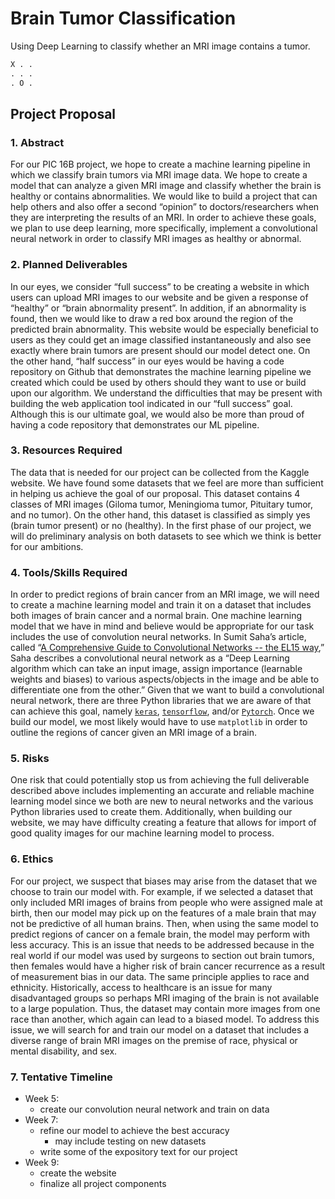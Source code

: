 # Brain Tumor Classification
Using Deep Learning to classify whether an MRI image contains a tumor.

```python
X . . 
. . . 
. O . 
```

## Project Proposal
### 1. Abstract
For our PIC 16B project, we hope to create a machine learning pipeline in which we classify brain tumors via MRI image data. We hope to create a model that can analyze a given MRI image and classify whether the brain is healthy or contains abnormalities. We would like to build a project that can help others and also offer a second “opinion” to doctors/researchers when they are interpreting the results of an MRI. In order to achieve these goals, we plan to use deep learning, more specifically, implement a convolutional neural network in order to classify MRI images as healthy or abnormal. 


### 2. Planned Deliverables
In our eyes, we consider “full success” to be creating a website in which users can upload MRI images to our website and be given a response of “healthy” or “brain abnormality present”. In addition, if an abnormality is found, then we would like to draw a red box around the region of the predicted brain abnormality. This website would be especially beneficial to users as they could get an image classified instantaneously and also see exactly where brain tumors are present should our model detect one. 
On the other hand, “half success” in our eyes would be having a code repository on Github that demonstrates the machine learning pipeline we created which could be used by others should they want to use or build upon our algorithm. 
We understand the difficulties that may be present with building the web application tool indicated in our “full success” goal. Although this is our ultimate goal, we would also be more than proud of having a code repository that demonstrates our ML pipeline. 



### 3. Resources Required
The data that is needed for our project can be collected from the Kaggle website. We have found some datasets that we feel are more than sufficient in helping us achieve the goal of our proposal. This dataset contains 4 classes of MRI images (Giloma tumor, Meningioma tumor, Pituitary tumor, and no tumor). On the other hand, this dataset is classified as simply yes (brain tumor present) or no (healthy). In the first phase of our project, we will do preliminary analysis on both datasets to see which we think is better for our ambitions. 


### 4. Tools/Skills Required
In order to predict regions of brain cancer from an MRI image, we will need to create a machine learning model and train it on a dataset that includes both images of brain cancer and a normal brain. One machine learning model that we have in mind and believe would be appropriate for our task includes the use of convolution neural networks. In Sumit Saha’s article, called “[A Comprehensive Guide to  Convolutional Networks -- the EL15 way](https://towardsdatascience.com/a-comprehensive-guide-to-convolutional-neural-networks-the-eli5-way-3bd2b1164a53),” Saha describes a convolutional neural network as a “Deep Learning algorithm which can take an input image, assign importance (learnable weights and biases) to various aspects/objects in the image and be able to differentiate one from the other.” Given that we want to build a convolutional neural network, there are three Python libraries that we are aware of that can achieve this goal, namely [`keras`](https://www.datacamp.com/community/tutorials/convolutional-neural-networks-python), [`tensorflow`](https://www.tensorflow.org/tutorials/images/classification), and/or [`Pytorch`](https://pytorch.org/tutorials/beginner/blitz/cifar10_tutorial.html). Once we build our model, we most likely would have to use `matplotlib` in order to outline the regions of cancer given an MRI image of a brain. 

### 5. Risks
One risk that could potentially stop us from achieving the full deliverable described above includes implementing an accurate and reliable machine learning model since we both are new to neural networks and the various Python libraries used to create them. Additionally, when building our website, we may have difficulty creating a feature that allows for import of good quality images for our machine learning model to process. 

### 6. Ethics
For our project, we suspect that biases may arise from the dataset that we choose to train our model with. For example, if we selected a dataset that only included MRI images of brains from people who were assigned male at birth, then our model may pick up on the features of a male brain that may not be predictive of all human brains. Then, when using the same model to predict regions of cancer on a female brain, the model may perform with less accuracy. This is an issue that needs to be addressed because in the real world if our model was used by surgeons to section out brain tumors, then females would have a higher risk of brain cancer recurrence as a result of measurement bias in our data. The same principle applies to race and ethnicity. Historically, access to healthcare is an issue for many disadvantaged groups so perhaps MRI imaging of the brain is not available to a large population. Thus, the dataset may contain more images from one race than another, which again can lead to a biased model. To address this issue, we will search for and train our model on a dataset that includes a diverse range of brain MRI images on the premise of race, physical or mental disability, and sex.

### 7. Tentative Timeline
- Week 5:
	- create our convolution neural network and train on data
- Week 7:
	- refine our model to achieve the best accuracy
		- may include testing on new datasets
	- write some of the expository text for our project
- Week 9:
	- create the website
	- finalize all project components 